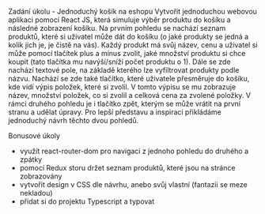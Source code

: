 Zadání úkolu - Jednoduchý košík na eshopu
Vytvořit jednoduchou webovou aplikaci  pomocí React JS, která simuluje výběr produktu do košíku a následné zobrazení košíku. Na prvním pohledu se nachází seznam produktů, které si uživatel může dát do košíku (o jaké produkty se jedná a kolik jich je, je čistě na vás). Každý produkt má svůj název, cenu a uživatel si může pomocí tlačítek plus a mínus zvolit, jaké množství produktu si chce koupit (tato tlačítka mu navýší/sníží počet produktu o 1). Dále se zde nachází textové pole, na základě kterého lze vyfiltrovat produkty podle názvu. Nachází se zde také tlačítko, které uživatele přesměruje do košíku, kde vidí výpis položek, které si zvolil. V tomto výpisu se mu zobrazuje název, množství položek, co si zvolil a celková cena za zvolené položky. V rámci druhého pohledu je i tlačítko zpět, kterým se může vrátit na první stranu a udělat úpravy. Pro lepší představu a inspiraci přikládáme jednoduchý návrh těchto dvou pohledů.

Bonusové úkoly
- využít react-router-dom pro navigaci z jednoho pohledu do druhého a zpátky
- pomocí Redux storu držet seznam produktů, které jsou na stránce zobrazovány
- vytvořit design v CSS dle návrhu, anebo svůj vlastní (fantazii se meze nekladou)
- přidat si do projektu Typescript a typovat 